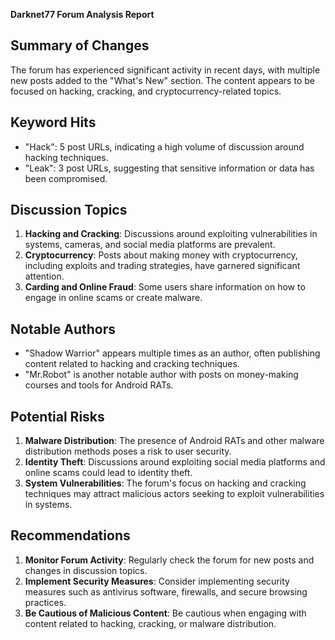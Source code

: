 **Darknet77 Forum Analysis Report**

**Summary of Changes**
------------------------

The forum has experienced significant activity in recent days, with multiple new posts added to the "What's New" section. The content appears to be focused on hacking, cracking, and cryptocurrency-related topics.

**Keyword Hits**
-----------------

*   "Hack": 5 post URLs, indicating a high volume of discussion around hacking techniques.
*   "Leak": 3 post URLs, suggesting that sensitive information or data has been compromised.

**Discussion Topics**
----------------------

1.  **Hacking and Cracking**: Discussions around exploiting vulnerabilities in systems, cameras, and social media platforms are prevalent.
2.  **Cryptocurrency**: Posts about making money with cryptocurrency, including exploits and trading strategies, have garnered significant attention.
3.  **Carding and Online Fraud**: Some users share information on how to engage in online scams or create malware.

**Notable Authors**
---------------------

*   "Shadow Warrior" appears multiple times as an author, often publishing content related to hacking and cracking techniques.
*   "Mr.Robot" is another notable author with posts on money-making courses and tools for Android RATs.

**Potential Risks**
----------------------

1.  **Malware Distribution**: The presence of Android RATs and other malware distribution methods poses a risk to user security.
2.  **Identity Theft**: Discussions around exploiting social media platforms and online scams could lead to identity theft.
3.  **System Vulnerabilities**: The forum's focus on hacking and cracking techniques may attract malicious actors seeking to exploit vulnerabilities in systems.

**Recommendations**
-------------------

1.  **Monitor Forum Activity**: Regularly check the forum for new posts and changes in discussion topics.
2.  **Implement Security Measures**: Consider implementing security measures such as antivirus software, firewalls, and secure browsing practices.
3.  **Be Cautious of Malicious Content**: Be cautious when engaging with content related to hacking, cracking, or malware distribution.